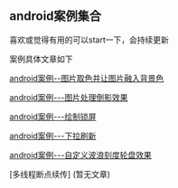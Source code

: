 ## android案例集合

喜欢或觉得有用的可以start一下，会持续更新

案例具体文章如下

[android案例--图片取色并让图片融入背景色](https://www.jianshu.com/p/d0c5402f1d2b)

[android案例---图片处理倒影效果](https://www.jianshu.com/p/cfe20bcfb71c)

[android案例---绘制锁屏](https://www.jianshu.com/p/8f81e0734ce1)

[android案例---下拉刷新](https://www.jianshu.com/p/6d79af6ac3af)

[android案例---自定义波浪刻度轮盘效果](https://www.jianshu.com/p/5751c34f343d)

[多线程断点续传] (暂无文章)
